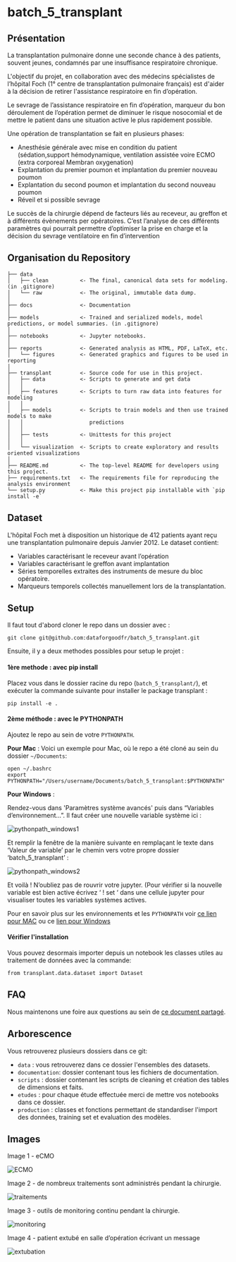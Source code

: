 # batch_5_transplant

## Présentation

La transplantation pulmonaire donne une seconde chance à des patients, souvent jeunes, condamnés par une insuffisance respiratoire chronique.

L'objectif du projet, en collaboration avec des médecins spécialistes de l’hôpital Foch (1° centre de transplantation pulmonaire français) est d'aider à la décision de retirer l'assistance respiratoire en fin d’opération.

Le sevrage de l’assistance respiratoire en fin d’opération, marqueur du bon déroulement de l’opération permet de diminuer le risque nosocomial et de mettre le patient dans une situation active le plus rapidement possible.

Une opération de transplantation se fait en plusieurs phases:

- Anesthésie générale avec mise en condition du patient (sédation,support hémodynamique, ventilation assistée voire ECMO (extra corporeal Membran oxygenation)
- Explantation du premier poumon et implantation du premier nouveau poumon
- Explantation du second poumon et implantation du second nouveau poumon
- Réveil et si possible sevrage

Le succès de la chirurgie dépend de facteurs liés au receveur, au greffon et à différents évènements per opératoires. C’est l’analyse de ces différents paramètres qui pourrait permettre d’optimiser la prise en charge et la décision du sevrage ventilatoire en fin d’intervention


## Organisation du Repository
```
├── data
│   ├── clean          <- The final, canonical data sets for modeling. (in .gitignore)
│   └── raw            <- The original, immutable data dump.
│
├── docs               <- Documentation
│
├── models             <- Trained and serialized models, model predictions, or model summaries. (in .gitignore)
│
├── notebooks          <- Jupyter notebooks.
│
├── reports            <- Generated analysis as HTML, PDF, LaTeX, etc.
│   └── figures        <- Generated graphics and figures to be used in reporting
│
├── transplant         <- Source code for use in this project.
│   ├── data           <- Scripts to generate and get data
│   │
│   ├── features       <- Scripts to turn raw data into features for modeling
│   │
│   ├── models         <- Scripts to train models and then use trained models to make
│   │                     predictions
│   │
│   ├── tests          <- Unittests for this project
│   │
│   └── visualization  <- Scripts to create exploratory and results oriented visualizations
│
├── README.md          <- The top-level README for developers using this project.
├── requirements.txt   <- The requirements file for reproducing the analysis environment
└── setup.py           <- Make this project pip installable with `pip install -e`
```


## Dataset

L'hôpital Foch met à disposition un historique de 412 patients ayant reçu une transplantation pulmonaire depuis Janvier 2012. Le dataset contient:

- Variables caractérisant le receveur avant l’opération
- Variables caractérisant le greffon avant implantation
- Séries temporelles extraites des instruments de mesure du bloc opératoire.
- Marqueurs temporels collectés manuellement lors de la transplantation.

## Setup
Il faut tout d'abord cloner le repo dans un dossier avec :
```
git clone git@github.com:dataforgoodfr/batch_5_transplant.git
```

Ensuite, il y a deux methodes possibles pour setup le projet :

#### 1ère methode : avec pip install
Placez vous dans le dossier racine du repo (`batch_5_transplant/`), et exécuter la commande suivante pour installer le package transplant :
```
pip install -e .
```

#### 2ème méthode : avec le PYTHONPATH
Ajoutez le repo au sein de votre `PYTHONPATH`.

**Pour Mac** :
Voici un exemple pour Mac, où le repo a été cloné au sein du dossier `~/Documents`:
```
open ~/.bashrc
export PYTHONPATH="/Users/username/Documents/batch_5_transplant:$PYTHONPATH"
```

**Pour Windows** :

Rendez-vous dans 'Paramètres système avancés' puis dans “Variables d’environnement…”.
Il faut créer une nouvelle variable système ici :

![pythonpath_windows1](docs/images/pythonpath_windows1.bmp)

Et remplir la fenêtre de la manière suivante en remplaçant le texte dans ‘Valeur de variable’ par le chemin vers votre propre dossier ‘batch_5_transplant’ :

![pythonpath_windows2](docs/images/pythonpath_windows2.bmp)

Et voilà !
N’oubliez pas de rouvrir votre jupyter. (Pour vérifier si la nouvelle variable est bien active écrivez ‘ ! set ‘ dans une cellule jupyter pour visualiser toutes les variables systèmes actives.


Pour en savoir plus sur les environnements et les `PYTHONPATH` voir [ce lien pour MAC](https://stackoverflow.com/questions/3387695/add-to-python-path-mac-os-x/3387737) ou ce [lien pour Windows](http://sametmax.com/ajouter-un-chemin-a-la-variable-denvironnement-path-sous-windows/)

#### Vérifier l'installation
Vous pouvez desormais importer depuis un notebook les classes utiles au traitement de données avec la commande:

```
from transplant.data.dataset import Dataset
```

## FAQ

Nous maintenons une foire aux questions au sein de [ce document partagé](https://docs.google.com/document/d/1d_Tbq-IAW-30KVEQZv_IKozlDDtzy6QnfETXtgBTucw/edit).


## Arborescence

Vous retrouverez plusieurs dossiers dans ce git:

- `data` : vous retrouverez dans ce dossier l'ensembles des datasets.
- `documentation`: dossier contenant tous les fichiers de documentation.
- `scripts` : dossier contenant les scripts de cleaning et création des tables de dimensions et faits.
- `etudes` : pour chaque étude effectuée merci de mettre vos notebooks dans ce dossier.
- `production` : classes et fonctions permettant de standardiser l'import des données, training set et evaluation des modèles.

## Images

Image 1 - eCMO

![ECMO](docs/images/ecmo.png)

Image 2 - de nombreux traitements sont administrés pendant la chirurgie.

![traitements](docs/images/traitements.png)

Image 3 - outils de monitoring continu pendant la chirurgie.

![monitoring](docs/images/monitoring.png)

Image 4 - patient extubé en salle d’opération écrivant un message

![extubation](docs/images/extubation.png)
